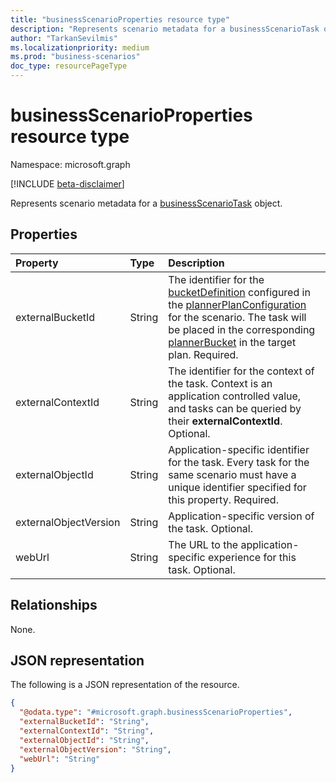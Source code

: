 ```yaml
---
title: "businessScenarioProperties resource type"
description: "Represents scenario metadata for a businessScenarioTask object."
author: "TarkanSevilmis"
ms.localizationpriority: medium
ms.prod: "business-scenarios"
doc_type: resourcePageType
---
```


# businessScenarioProperties resource type

Namespace: microsoft.graph

[!INCLUDE [beta-disclaimer](../../includes/beta-disclaimer.md)]

Represents scenario metadata for a [businessScenarioTask](../resources/businessscenariotask.md) object.

## Properties

|Property|Type|Description|
|:---|:---|:---|
|externalBucketId|String|The identifier for the [bucketDefinition](../resources/plannerplanconfigurationbucketdefinition.md) configured in the [plannerPlanConfiguration](../resources/plannerplanconfiguration.md) for the scenario. The task will be placed in the corresponding [plannerBucket](../resources/plannerbucket.md) in the target plan. Required.|
|externalContextId|String|The identifier for the context of the task. Context is an application controlled value, and tasks can be queried by their **externalContextId**. Optional.|
|externalObjectId|String|Application-specific identifier for the task. Every task for the same scenario must have a unique identifier specified for this property. Required.|
|externalObjectVersion|String|Application-specific version of the task. Optional.|
|webUrl|String|The URL to the application-specific experience for this task. Optional.|

## Relationships

None.

## JSON representation

The following is a JSON representation of the resource.
<!-- {
  "blockType": "resource",
  "@odata.type": "microsoft.graph.businessScenarioProperties"
}
-->
``` json
{
  "@odata.type": "#microsoft.graph.businessScenarioProperties",
  "externalBucketId": "String",
  "externalContextId": "String",
  "externalObjectId": "String",
  "externalObjectVersion": "String",
  "webUrl": "String"
}
```
